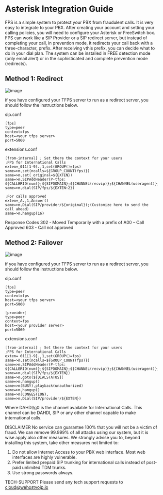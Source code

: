 # Asterisk Integration Guide

FPS is a simple system to protect your PBX from fraudulent calls. It is very easy to integrate to your PBX. After creating your account and setting your calling policies, you will need to configure your Asterisk or FreeSwitch box. FPS can work like a SIP Provider or a SIP redirect server, but instead of completing your call, in prevention mode, it redirects your call back with a three-character, prefix. After receiving vthis prefix, you can decide what to do in your dial plan. The system can be installed in FREE detection mode (only email alert) or in the sophisticated and complete prevention mode (redirects).

## Method 1: Redirect

![image](https://user-images.githubusercontent.com/4958202/129259612-e0d50891-85fa-4f4c-9cff-b100e74f1b76.png)

if you have configured your TFPS server to run as a redirect server, you should follow the instructions below. 

sip.conf

```
[fps]
type=peer
context=fps
host=<your tfps server>
port=5060
``` 

extensions.conf

```
[from-internal] ; Set there the context for your users
;FPS for International Calls
exten=_011[1-9].,1,set(GROUP()=fps)
same=>n,set(ncalls=${GROUP_COUNT(fps)})
same=>n,set(_original=${EXTEN})
same=>n,SIPAddHeader(P-tfps: ${CALLERID(num)};${SIPDOMAIN};${CHANNEL(recvip)};${CHANNEL(useragent)};${ncalls})
same=>n,dial(SIP/fps/${EXTEN:2})

;For calls approved 
exten=_A.,1,Answer()
same=>n,Dial(SIP/provider/${original});(Customize here to send the call ahead)
same=>n,hangup(16)
```

Response Codes
302 - Moved Temporarily with a prefix of A00 – Call Approved
603 - Call not approved

## Method 2: Failover

![image](https://user-images.githubusercontent.com/4958202/129259391-56734c5c-9c4b-489a-b79a-3874de39c7b6.png)

if you have configured your TFPS server to run as a redirect server, you should follow the instructions below. 

sip.conf

```
[fps]
type=peer
context=fps
host=<your tfps server>
port=5060

[provider]
type=peer
context=fps
host=<your provider server>
port=5060
``` 

extensions.conf
```
[from-internal] ; Set there the context for your users
;FPS for International Calls
exten=_011[1-9].,1,set(GROUP()=fps)
same=>n,set(ncalls=${GROUP_COUNT(fps)})
same=>n,SIPAddHeader(P-tfps: ${CALLERID(num)};${SIPDOMAIN};${CHANNEL(recvip)};${CHANNEL(useragent)};${ncalls})
same=>n,dial(SIP/fps/${EXTEN})
same=>n,goto(${DIALSTATUS})
same=>n,hangup()
same=>n(BUSY),playback(unauthorized)
same=>n,hangup()
same=>n(CONGESTION),
same=>n,Dial(SIP/provider/${EXTEN})
```

Where DAHDI/g0 is the channel available for International Calls. This channel can be DAHDI, SIP or any other channel capable to make international calls.

DISCLAIMER
No service can guarantee 100% that you will not be a victim of fraud. We can remove 99.999% of all attacks using our system, but it is wise apply also other measures. We strongly advise you to, beyond installing this system, take other measures not limited to:
1.	Do not allow Internet Access to your PBX web interface. Most web interfaces are highly vulnerable.
2.	Prefer limited prepaid SIP trunking for international calls instead of post-paid unlimited TDM trunks.
3.	Use strong passwords always.

TECH-SUPPORT
Please send any tech support requests to cloud@wehostvoip.io
